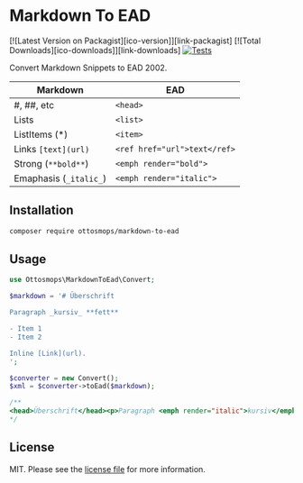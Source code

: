 # Markdown To EAD

[![Latest Version on Packagist][ico-version]][link-packagist]
[![Total Downloads][ico-downloads]][link-downloads]
[![Tests](https://github.com/ottosmops/markdown-to-ead/actions/workflows/run-tests.yml/badge.svg)](https://github.com/ottosmops/markdown-to-ead/actions/workflows/run-tests.yml)


Convert Markdown Snippets to EAD 2002.

|Markdown| EAD |
|--------|-----|
|#, ##, etc | `<head>` |
| Lists     | `<list>` | 
| ListItems (*) | `<item>` |
| Links `[text](url)` | `<ref href="url">text</ref>`|
| Strong (`**bold**`) | `<emph render="bold">` |
| Emaphasis (`_italic_`) | `<emph render="italic">` |


## Installation

```bash
composer require ottosmops/markdown-to-ead
````

## Usage

```php 
use Ottosmops\MarkdownToEad\Convert;

$markdown = '# Überschrift

Paragraph _kursiv_ **fett**

- Item 1
- Item 2

Inline [Link](url).
';

$converter = new Convert();
$xml = $converter->toEad($markdown);

/**
<head>Überschrift</head><p>Paragraph <emph render="italic">kursiv</emph> <emph render="bold">fett</emph></p><list><item>Item 1</item><item>Item 2</item></list><p>Inline <ref href="url">Link</ref>.</p>
*/
```


## License

MIT. Please see the [license file](LICENSE.md) for more information.
